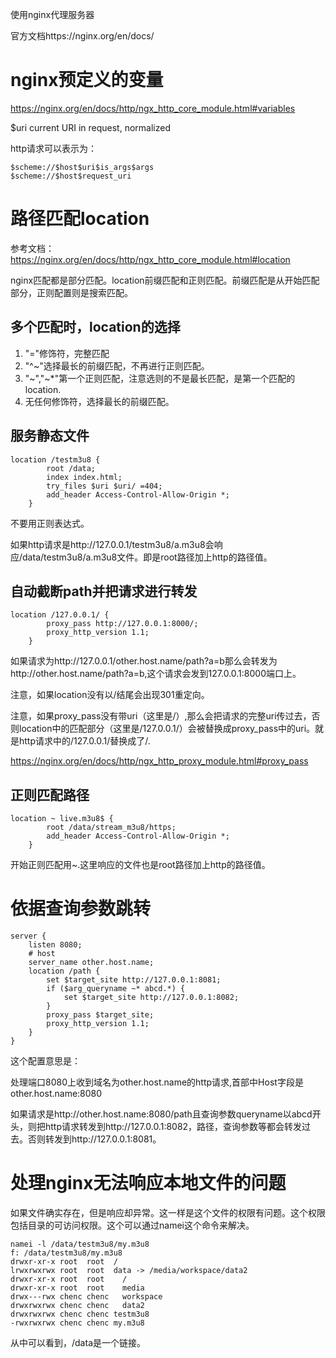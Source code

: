 使用nginx代理服务器

官方文档https://nginx.org/en/docs/

# nginx预定义的变量

https://nginx.org/en/docs/http/ngx_http_core_module.html#variables

$uri current URI in request, normalized

http请求可以表示为：

```nginx
$scheme://$host$uri$is_args$args
$scheme://$host$request_uri
```

# 路径匹配location

参考文档：https://nginx.org/en/docs/http/ngx_http_core_module.html#location

nginx匹配都是部分匹配。location前缀匹配和正则匹配。前缀匹配是从开始匹配部分，正则配置则是搜索匹配。

## 多个匹配时，location的选择

1. "="修饰符，完整匹配
2. "^~"选择最长的前缀匹配，不再进行正则匹配。
3. "~","~*"第一个正则匹配，注意选则的不是最长匹配，是第一个匹配的location.
4. 无任何修饰符，选择最长的前缀匹配。

## 服务静态文件

```nginx
location /testm3u8 {
        root /data;
        index index.html;
        try_files $uri $uri/ =404;
        add_header Access-Control-Allow-Origin *;
    }
```

不要用正则表达式。

如果http请求是http://127.0.0.1/testm3u8/a.m3u8会响应/data/testm3u8/a.m3u8文件。即是root路径加上http的路径值。

## 自动截断path并把请求进行转发

```
location /127.0.0.1/ {
        proxy_pass http://127.0.0.1:8000/;
        proxy_http_version 1.1;
    }

```

如果请求为http://127.0.0.1/other.host.name/path?a=b那么会转发为http://other.host.name/path?a=b,这个请求会发到127.0.0.1:8000端口上。

注意，如果location没有以/结尾会出现301重定向。

注意，如果proxy_pass没有带uri（这里是/）,那么会把请求的完整uri传过去，否则location中的匹配部分（这里是/127.0.0.1/）会被替换成proxy_pass中的uri。就是http请求中的/127.0.0.1/替换成了/.

https://nginx.org/en/docs/http/ngx_http_proxy_module.html#proxy_pass

## 正则匹配路径

```
location ~ live.m3u8$ {
        root /data/stream_m3u8/https;
        add_header Access-Control-Allow-Origin *;
    }

```

开始正则匹配用~.这里响应的文件也是root路径加上http的路径值。

# 依据查询参数跳转

```nginx
server {
    listen 8080;
    # host
    server_name other.host.name;
    location /path {
        set $target_site http://127.0.0.1:8081;
        if ($arg_queryname ~* abcd.*) {
            set $target_site http://127.0.0.1:8082;
        }
        proxy_pass $target_site;
        proxy_http_version 1.1;
    }
}
```

这个配置意思是：

处理端口8080上收到域名为other.host.name的http请求,首部中Host字段是other.host.name:8080

如果请求是http://other.host.name:8080/path且查询参数queryname以abcd开头，则把http请求转发到http://127.0.0.1:8082，路径，查询参数等都会转发过去。否则转发到http://127.0.0.1:8081。

# 处理nginx无法响应本地文件的问题

如果文件确实存在，但是响应却异常。这一样是这个文件的权限有问题。这个权限包括目录的可访问权限。这个可以通过namei这个命令来解决。

```shell
namei -l /data/testm3u8/my.m3u8 
f: /data/testm3u8/my.m3u8
drwxr-xr-x root  root  /
lrwxrwxrwx root  root  data -> /media/workspace/data2
drwxr-xr-x root  root    /
drwxr-xr-x root  root    media
drwx---rwx chenc chenc   workspace
drwxrwxrwx chenc chenc   data2
drwxrwxrwx chenc chenc testm3u8
-rwxrwxrwx chenc chenc my.m3u8
```

从中可以看到，/data是一个链接。



